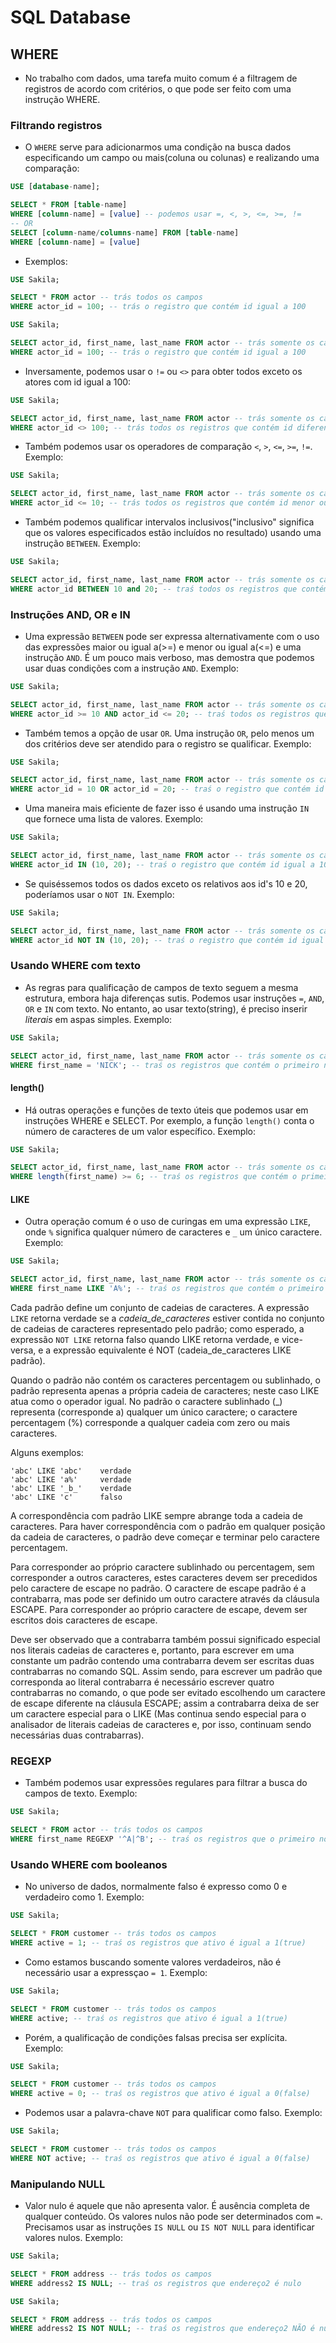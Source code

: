 # SQL Database

## WHERE

- No trabalho com dados, uma tarefa muito comum é a filtragem de registros de acordo com critérios, o que pode ser feito com uma instrução WHERE.

### Filtrando registros

- O `WHERE` serve para adicionarmos uma condição na busca dados especificando um campo ou mais(coluna ou colunas) e realizando uma comparação:

``` SQL
USE [database-name];

SELECT * FROM [table-name]
WHERE [column-name] = [value] -- podemos usar =, <, >, <=, >=, !=
-- OR
SELECT [column-name/columns-name] FROM [table-name]
WHERE [column-name] = [value] 
```

- Exemplos:

``` SQL
USE Sakila;

SELECT * FROM actor -- trás todos os campos
WHERE actor_id = 100; -- trás o registro que contém id igual a 100
```

``` SQL
USE Sakila;

SELECT actor_id, first_name, last_name FROM actor -- trás somente os campos especificados(actor_id, first_name, last_name)
WHERE actor_id = 100; -- trás o registro que contém id igual a 100
```

- Inversamente, podemos usar o `!=` ou `<>` para obter todos exceto os atores com id igual a 100: 

``` SQL
USE Sakila;

SELECT actor_id, first_name, last_name FROM actor -- trás somente os campos especificados
WHERE actor_id <> 100; -- trás todos os registros que contém id diferente que 100
```

- Também podemos usar os operadores de comparação `<`, `>`, `<=`, `>=`, `!=`. Exemplo:

``` SQL
USE Sakila;

SELECT actor_id, first_name, last_name FROM actor -- trás somente os campos especificados
WHERE actor_id <= 10; -- trás todos os registros que contém id menor ou igual que 10
```

- Também podemos qualificar intervalos inclusivos("inclusivo" significa que os valores especificados estão incluídos no resultado) usando uma instrução `BETWEEN`. Exemplo:

``` SQL
USE Sakila;

SELECT actor_id, first_name, last_name FROM actor -- trás somente os campos especificados
WHERE actor_id BETWEEN 10 and 20; -- traś todos os registros que contém id's de 10 até 20
```

### Instruções AND, OR e IN

- Uma expressão `BETWEEN` pode ser expressa alternativamente com o uso das expressões maior ou igual a(>=) e menor ou igual a(<=) e uma instrução `AND`. É um pouco mais verboso, mas demostra que podemos usar duas condições com a instrução `AND`. Exemplo:

``` SQL
USE Sakila;

SELECT actor_id, first_name, last_name FROM actor -- trás somente os campos especificados
WHERE actor_id >= 10 AND actor_id <= 20; -- traś todos os registros que contém id's de 10 até 20
```

- Também temos a opção de usar `OR`. Uma instrução `OR`, pelo menos um dos critérios deve ser atendido para o registro se qualificar. Exemplo:

``` SQL
USE Sakila;

SELECT actor_id, first_name, last_name FROM actor -- trás somente os campos especificados
WHERE actor_id = 10 OR actor_id = 20; -- traś o registro que contém id igual a 10 ou id igual a 20
```

- Uma maneira mais eficiente de fazer isso é usando uma instrução `IN` que fornece uma lista de valores. Exemplo:

``` SQL
USE Sakila;

SELECT actor_id, first_name, last_name FROM actor -- trás somente os campos especificados
WHERE actor_id IN (10, 20); -- traś o registro que contém id igual a 10 ou id igual a 20
```

- Se quiséssemos todos os dados exceto os relativos aos id's 10 e 20, poderíamos usar o `NOT IN`. Exemplo:

``` SQL
USE Sakila;

SELECT actor_id, first_name, last_name FROM actor -- trás somente os campos especificados
WHERE actor_id NOT IN (10, 20); -- traś o registro que contém id igual a 10 ou id igual a 20
```

### Usando WHERE com texto

- As regras para qualificação de campos de texto seguem a mesma estrutura, embora haja diferenças sutis. Podemos usar instruções `=`, `AND`, `OR` e `IN` com texto. No entanto, ao usar texto(string), é preciso inserir *literais* em aspas simples. Exemplo:

``` SQL
USE Sakila;

SELECT actor_id, first_name, last_name FROM actor -- trás somente os campos especificados
WHERE first_name = 'NICK'; -- traś os registros que contém o primeiro nome igual a NICK
```

#### length()

- Há outras operações e funções de texto úteis que podemos usar em instruções WHERE e SELECT. Por exemplo, a função `length()` conta o número de caracteres de um valor específico. Exemplo:

``` SQL
USE Sakila;

SELECT actor_id, first_name, last_name FROM actor -- trás somente os campos especificados
WHERE length(first_name) >= 6; -- traś os registros que contém o primeiro nome com seis ou mais caracteres
```

#### LIKE

- Outra operação comum é o uso de curingas em uma expressão `LIKE`, onde `%` significa qualquer número de caracteres e `_` um único caractere. Exemplo:

``` SQL
USE Sakila;

SELECT actor_id, first_name, last_name FROM actor -- trás somente os campos especificados
WHERE first_name LIKE 'A%'; -- traś os registros que contém o primeiro nome que inicia com a letra A
```

Cada padrão define um conjunto de cadeias de caracteres. A expressão `LIKE` retorna verdade se a *cadeia_de_caracteres* estiver contida no conjunto de cadeias de caracteres representado pelo padrão; como esperado, a expressão `NOT LIKE` retorna falso quando LIKE retorna verdade, e vice-versa, e a expressão equivalente é NOT (cadeia_de_caracteres LIKE padrão).

Quando o padrão não contém os caracteres percentagem ou sublinhado, o padrão representa apenas a própria cadeia de caracteres; neste caso LIKE atua como o operador igual. No padrão o caractere sublinhado (_) representa (corresponde a) qualquer um único caractere; o caractere percentagem (%) corresponde a qualquer cadeia com zero ou mais caracteres.

Alguns exemplos:

```
'abc' LIKE 'abc'    verdade
'abc' LIKE 'a%'     verdade
'abc' LIKE '_b_'    verdade
'abc' LIKE 'c'      falso
```

A correspondência com padrão LIKE sempre abrange toda a cadeia de caracteres. Para haver correspondência com o padrão em qualquer posição da cadeia de caracteres, o padrão deve começar e terminar pelo caractere percentagem.

Para corresponder ao próprio caractere sublinhado ou percentagem, sem corresponder a outros caracteres, estes caracteres devem ser precedidos pelo caractere de escape no padrão. O caractere de escape padrão é a contrabarra, mas pode ser definido um outro caractere através da cláusula ESCAPE. Para corresponder ao próprio caractere de escape, devem ser escritos dois caracteres de escape.

Deve ser observado que a contrabarra também possui significado especial nos literais cadeias de caracteres e, portanto, para escrever em uma constante um padrão contendo uma contrabarra devem ser escritas duas contrabarras no comando SQL. Assim sendo, para escrever um padrão que corresponda ao literal contrabarra é necessário escrever quatro contrabarras no comando, o que pode ser evitado escolhendo um caractere de escape diferente na cláusula ESCAPE; assim a contrabarra deixa de ser um caractere especial para o LIKE (Mas continua sendo especial para o analisador de literais cadeias de caracteres e, por isso, continuam sendo necessárias duas contrabarras).

### REGEXP

- Também podemos usar expressões regulares para filtrar a busca do campos de texto. Exemplo:

``` SQL
USE Sakila;

SELECT * FROM actor -- trás todos os campos
WHERE first_name REGEXP '^A|^B'; -- traś os registros que o primeiro nome inicia com A ou com B
```

### Usando WHERE com booleanos

- No universo de dados, normalmente falso é expresso como 0 e verdadeiro como 1. Exemplo:

``` SQL
USE Sakila;

SELECT * FROM customer -- trás todos os campos
WHERE active = 1; -- traś os registros que ativo é igual a 1(true)
```

- Como estamos buscando somente valores verdadeiros, não é necessário usar a expressçao `= 1`. Exemplo:

``` SQL
USE Sakila;

SELECT * FROM customer -- trás todos os campos
WHERE active; -- traś os registros que ativo é igual a 1(true)
```

- Porém, a qualificação de condições falsas precisa ser explícita. Exemplo:

``` SQL
USE Sakila;

SELECT * FROM customer -- trás todos os campos
WHERE active = 0; -- traś os registros que ativo é igual a 0(false)
```

- Podemos usar a palavra-chave `NOT` para qualificar como falso. Exemplo:

``` SQL
USE Sakila;

SELECT * FROM customer -- trás todos os campos
WHERE NOT active; -- traś os registros que ativo é igual a 0(false)
```

### Manipulando NULL

- Valor nulo é aquele que não apresenta valor. É ausência completa de qualquer conteúdo. Os valores nulos não pode ser determinados com `=`. Precisamos usar as instruções `IS NULL` ou `IS NOT NULL` para identificar valores nulos. Exemplo:

``` SQL
USE Sakila;

SELECT * FROM address -- trás todos os campos
WHERE address2 IS NULL; -- traś os registros que endereço2 é nulo
```

``` SQL
USE Sakila;

SELECT * FROM address -- trás todos os campos
WHERE address2 IS NOT NULL; -- traś os registros que endereço2 NÃO é nulo
```
